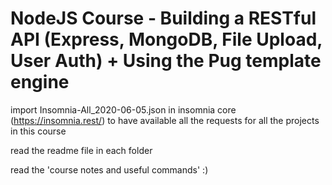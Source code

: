 # NodeJS Course - Building a RESTful API (Express, MongoDB, File Upload, User Auth) + Using the Pug template engine

import Insomnia-All_2020-06-05.json in insomnia core (https://insomnia.rest/) to have available all the requests for all the projects in this course

read the readme file in each folder

read the 'course notes and useful commands' :)